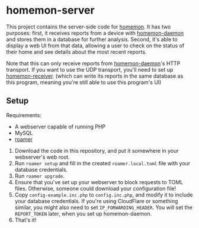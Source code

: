 # homemon-server
This project contains the server-side code for [homemon](https://github.com/thatoddmailbox/homemon#readme). It has two purposes: first, it receives reports from a device with [homemon-daemon](https://github.com/thatoddmailbox/homemon-daemon) and stores them in a database for further analysis. Second, it's able to display a web UI from that data, allowing a user to check on the status of their home and see details about the most recent reports.

Note that this can only receive reports from [homemon-daemon](https://github.com/thatoddmailbox/homemon-daemon)'s HTTP transport. If you want to use the UDP transport, you'll need to set up [homemon-receiver](https://github.com/thatoddmailbox/homemon-receiver). (which can write its reports in the same database as this program, meaning you're still able to use this program's UI)

## Setup
Requirements:
* A webserver capable of running PHP
* MySQL
* [roamer](https://github.com/thatoddmailbox/roamer)

1. Download the code in this repository, and put it somewhere in your webserver's web root.
2. Run `roamer setup` and fill in the created `roamer.local.toml` file with your database credentials.
3. Run `roamer upgrade`.
4. Ensure that you've set up your webserver to block requests to TOML files. Otherwise, someone could download your configuration file!
5. Copy `config-example.inc.php` to `config.inc.php`, and modify it to include your database credentials. If you're using CloudFlare or something similar, you might also need to set `IP_FORWARDING_HEADER`. You will set the `REPORT_TOKEN` later, when you set up homemon-daemon.
6. That's it!
